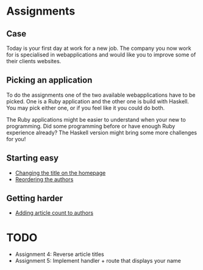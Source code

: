 # Assignments

## Case

Today is your first day at work for a new job. The company you now work for is specialised in webapplications and would like you to improve some of their clients websites.

## Picking an application

To do the assignments one of the two available webapplications have to be picked. One is a Ruby application and the other one is build with Haskell. You may pick either one, or if you feel like it you could do both.

The Ruby applications might be easier to understand when your new to programming. Did some programming before or have enough Ruby experience already? The Haskell version might bring some more challenges for you!

## Starting easy

* [Changing the title on the homepage](assignment-1.md)
* [Reordering the authors](assignment-2.md)

## Getting harder

* [Adding article count to authors](assignment-3.md)


# TODO

* Assignment 4: Reverse article titles
* Assignment 5: Implement handler + route that displays your name
